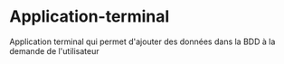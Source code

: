 # Application-terminal
Application terminal qui permet d'ajouter des données dans la BDD à la demande de l'utilisateur
